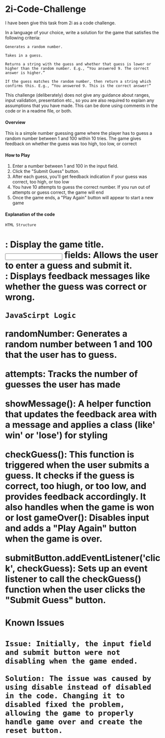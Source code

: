 # 2i-Code-Challenge

I have been give this task from 2i as a code challenge.

In a language of your choice, write a solution for the game that satisfies the following criteria:

    Generates a random number.

    Takes in a guess.

    Returns a string with the guess and whether that guess is lower or higher than the random number. E.g., “You answered 9. The correct answer is higher.”

    If the guess matches the random number, then return a string which confirms this. E.g., “You answered 9. This is the correct answer!”


This challenge (deliberately) does not give any guidance about ranges, input validation, presentation etc., so you are also required to explain any assumptions that you have made. This can be done using comments in the code or in a readme file, or both.

#### Overview

This is a simple number guessing game where the player has to guess a random number between 1 and 100 within 10 tries. The game gives feedback on whether the guess was too high, too low, or correct

#### How to Play
1. Enter a number between 1 and 100 in the input field.
2. Click the "Submit Guess" button.
3. After each guess, you'll get feedback indication if your guess was correct, too high, or too low
4. You have 10 attempts to guess the correct number. If you run out of attempts or guess correct, the game will end
5. Once the game ends, a "Play Again" button will appear to start a new game

#### Explanation of the code

    HTML Structure

<h1>: Display the game title.
<input> fields: Allows the user to enter a guess and submit it.
<div id="feedback">: Displays feedback messages like whether the guess was correct or wrong.

    JavaScirpt Logic

randomNumber: Generates a random number between 1 and 100 that the user has to guess.

attempts: Tracks the number of guesses the user has made

showMessage(): A helper function that updates the feedback area with a message and
applies a class (like' win' or 'lose') for styling

checkGuess(): This function is triggered when the user submits a guess. It checks if the guess is correct, too hiugh, or too low, and provides feedback accordingly. It also handles when the game is won or lost
gameOver(): Disables input and adds a "Play Again" button when the game is over.

submitButton.addEventListener('click', checkGuess): Sets up an event listener to call the checkGuess() function when the user clicks the "Submit Guess" button.




#### Known Issues

    Issue: Initially, the input field and submit button were not disabling when the game ended.

    Solution: The issue was caused by using disable instead of disabled in the code. Changing it to disabled fixed the problem, allowing the game to properly handle game over and create the reset button.



